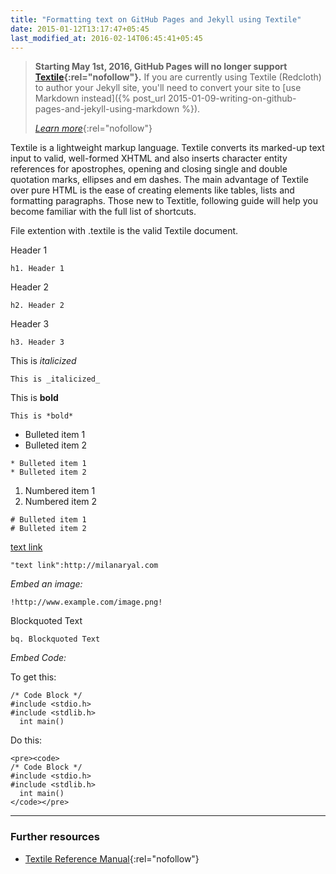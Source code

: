 ```yaml
---
title: "Formatting text on GitHub Pages and Jekyll using Textile"
date: 2015-01-12T13:17:47+05:45
last_modified_at: 2016-02-14T06:45:41+05:45
---
```


> **Starting May 1st, 2016, GitHub Pages will no longer support [Textile](http://redcloth.org/textile){:rel="nofollow"}.** If you are currently using Textile (Redcloth) to author your Jekyll site, you'll need to convert your site to [use Markdown instead]({% post_url 2015-01-09-writing-on-github-pages-and-jekyll-using-markdown %}).
>
> [*Learn more*](http://github.com/blog/2100-github-pages-now-faster-and-simpler-with-jekyll-3-0){:rel="nofollow"}

Textile is a lightweight markup language. Textile converts its marked-up text input to valid, well-formed XHTML and also inserts character entity references for apostrophes, opening and closing single and double quotation marks, ellipses and em dashes. The main advantage of Textile over pure HTML is the ease of creating elements like tables, lists and formatting paragraphs. Those new to Textitle, following guide will help you become familiar with the full list of shortcuts.

File extention with .textile is the valid Textile document.

Header 1

```text
h1. Header 1
```

Header 2

```text
h2. Header 2
```

Header 3

```text
h3. Header 3
```

This is *italicized*

```text
This is _italicized_
```

This is **bold**

```text
This is *bold*
```

* Bulleted item 1
* Bulleted item 2

```text
* Bulleted item 1
* Bulleted item 2
```

1. Numbered item 1
2. Numbered item 2

```text
# Bulleted item 1
# Bulleted item 2
```

[text link](http://milanaryal.com)

```text
"text link":http://milanaryal.com
```

*Embed an image:*

```text
!http://www.example.com/image.png!
```

Blockquoted Text

```text
bq. Blockquoted Text
```

*Embed Code:*

To get this:

```text
/* Code Block */
#include <stdio.h>
#include <stdlib.h>
  int main()
```

Do this:

```text
<pre><code>
/* Code Block */
#include <stdio.h>
#include <stdlib.h>
  int main()
</code></pre>
```

---

### Further resources

* [Textile Reference Manual](http://redcloth.org/textile){:rel="nofollow"}
